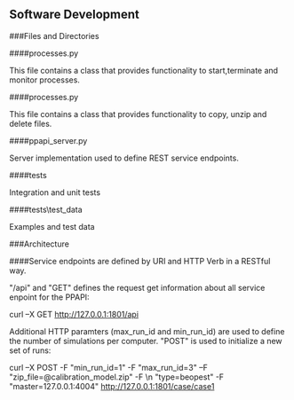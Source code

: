## Software Development

###Files and Directories

####processes.py

This file contains a class that provides functionality to start,terminate and monitor processes.

####processes.py

This file contains a class that provides functionality to copy, unzip and delete files.

####ppapi_server.py

Server implementation used to define REST service endpoints.


####tests

Integration and unit tests

####tests\test_data

Examples and test data

###Architecture

####Service endpoints are defined by URI and HTTP Verb in a RESTful way.

"/api" and "GET" defines the request get information about all service enpoint for the PPAPI:

curl –X GET http://127.0.0.1:1801/api

Additional HTTP paramters (max_run_id and min_run_id) are used to define the number of simulations per computer.
"POST" is used to initialize a new set of runs:

curl –X POST -F "min_run_id=1" -F "max_run_id=3" –F "zip_file=@calibration_model.zip" -F \n "type=beopest" -F "master=127.0.0.1:4004" http://127.0.0.1:1801/case/case1

